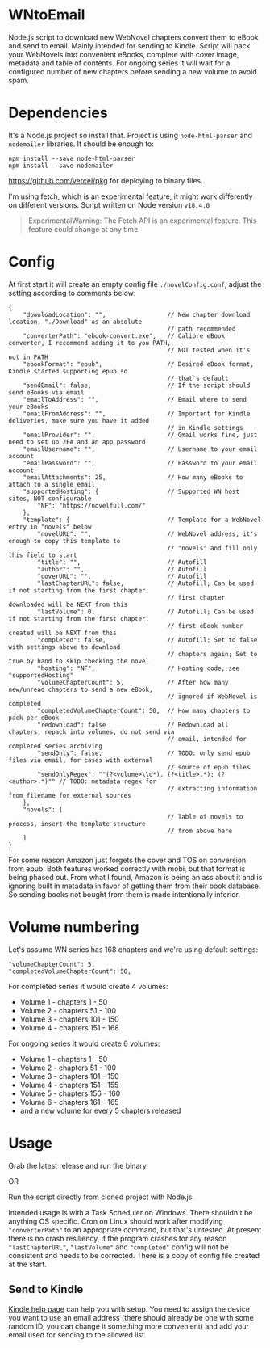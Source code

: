 # WNtoEmail
Node.js script to download new WebNovel chapters convert them to eBook and send to email. Mainly intended for sending to Kindle.
Script will pack your WebNovels into convenient eBooks, complete with cover image, metadata and table of contents. For ongoing series it will wait for a configured number of new chapters before sending a new volume to avoid spam.

# Dependencies
It's a Node.js project so install that.
Project is using `node-html-parser` and `nodemailer` libraries. It should be enough to:
```
npm install --save node-html-parser
npm install --save nodemailer
```

https://github.com/vercel/pkg for deploying to binary files.

I'm using fetch, which is an experimental feature, it might work differently on different versions. Script written on Node version `v18.4.0`
> ExperimentalWarning: The Fetch API is an experimental feature. This feature could change at any time

# Config
At first start it will create an empty config file `./novelConfig.conf`, adjust the setting according to comments below:
```
{
    "downloadLocation": "",                 // New chapter download location, "./Download" as an absolute
                                            // path recommended
    "converterPath": "ebook-convert.exe",   // Calibre eBook converter, I recommend adding it to you PATH,
                                            // NOT tested when it's not in PATH
    "ebookFormat": "epub",                  // Desired eBook format, Kindle started supporting epub so
                                            // that's default
    "sendEmail": false,                     // If the script should send eBooks via email
    "emailToAddress": "",                   // Email where to send your eBooks
    "emailFromAddress": "",                 // Important for Kindle deliveries, make sure you have it added
                                            // in Kindle settings
    "emailProvider": "",                    // Gmail works fine, just need to set up 2FA and an app password
    "emailUsername": "",                    // Username to your email account
    "emailPassword": "",                    // Password to your email account
    "emailAttachments": 25,                 // How many eBooks to attach to a single email
    "supportedHosting": {                   // Supported WN host sites, NOT configurable
        "NF": "https://novelfull.com/"
    },
    "template": {                           // Template for a WebNovel entry in "novels" below
        "novelURL": "",                     // WebNovel address, it's enough to copy this template to
                                            // "novels" and fill only this field to start
        "title": "",                        // Autofill
        "author": "",                       // Autofill
        "coverURL": "",                     // Autofill
        "lastChapterURL": false,            // Autofill; Can be used if not starting from the first chapter,
                                            // first chapter downloaded will be NEXT from this
        "lastVolume": 0,                    // Autofill; Can be used if not starting from the first chapter,
                                            // first eBook number created will be NEXT from this
        "completed": false,                 // Autofill; Set to false with settings above to download
                                            // chapters again; Set to true by hand to skip checking the novel
        "hosting": "NF",                    // Hosting code, see "supportedHosting"
        "volumeChapterCount": 5,            // After how many new/unread chapters to send a new eBook,
                                            // ignored if WebNovel is completed
        "completedVolumeChapterCount": 50,  // How many chapters to pack per eBook
        "redownload": false                 // Redownload all chapters, repack into volumes, do not send via
                                            // email, intended for completed series archiving
        "sendOnly": false,                  // TODO: only send epub files via email, for cases with external
                                            // source of epub files
        "sendOnlyRegex": ""(?<volume>\\d*). (?<title>.*); (?<author>.*)"" // TODO: metadata regex for
                                            // extracting information from filename for external sources
    },
    "novels": [
                                            // Table of novels to process, insert the template structure
                                            // from above here
    ]
}
```
For some reason Amazon just forgets the cover and TOS on conversion from epub. Both features worked correctly with mobi, but that format is being phased out. From what I found, Amazon is being an ass about it and is ignoring built in metadata in favor of getting them from their book database. So sending books not bought from them is made intentionally inferior.

# Volume numbering
Let's assume WN series has 168 chapters and we're using default settings:
```
"volumeChapterCount": 5,
"completedVolumeChapterCount": 50,
```

For completed series it would create 4 volumes:
- Volume 1 - chapters 1 - 50
- Volume 2 - chapters 51 - 100
- Volume 3 - chapters 101 - 150
- Volume 4 - chapters 151 - 168

For ongoing series it would create 6 volumes:
- Volume 1 - chapters 1 - 50
- Volume 2 - chapters 51 - 100
- Volume 3 - chapters 101 - 150
- Volume 4 - chapters 151 - 155
- Volume 5 - chapters 156 - 160
- Volume 6 - chapters 161 - 165
- and a new volume for every 5 chapters released


# Usage
Grab the latest release and run the binary.

OR

Run the script directly from cloned project with Node.js.

Intended usage is with a Task Scheduler on Windows. There shouldn't be anything OS specific. Cron on Linux should work after modifying `"converterPath"` to an appropriate command, but that's untested.
At present there is no crash resiliency, if the program crashes for any reason `"lastChapterURL"`, `"lastVolume"` and `"completed"` config will not be consistent and needs to be corrected. There is a copy of config file created at the start.

## Send to Kindle
[Kindle help page](https://www.amazon.com/gp/help/customer/display.html?nodeId=GX9XLEVV8G4DB28H) can help you with setup. You need to assign the device you want to use an email address (there should already be one with some random ID, you can change it something more convenient) and add your email used for sending to the allowed list.
